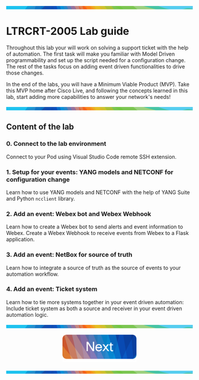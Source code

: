 ![line](../img/banner_line.png)
# LTRCRT-2005 Lab guide

Throughout this lab your will work on solving a support ticket with the help of automation. The first task will make you familiar with Model Driven programmability and set up the script needed for a configuration change. The rest of the tasks focus on adding event driven functionalities to drive those changes.

In the end of the labs, you will have a Minimum Viable Product (MVP). Take this MVP home after Cisco Live, and following the concepts learned in this lab, start adding more capabilities to answer your network's needs!

![line](../img/banner_line.png)

## Content of the lab

### 0. Connect to the lab environment

Connect to your Pod using Visual Studio Code remote SSH extension.

### 1. Setup for your events: YANG models and NETCONF for configuration change 

Learn how to use YANG models and NETCONF with the help of YANG Suite and Python `ncclient` library.
 
### 2. Add an event: Webex bot and Webex Webhook

Learn how to create a Webex bot to send alerts and event information to Webex. Create a Webex Webhook to receive events from Webex to a Flask application. 

### 3. Add an event: NetBox for source of truth

Learn how to integrate a source of truth as the source of events to your automation workflow.

### 4. Add an event: Ticket system

Learn how to tie more systems together in your event driven automation: Include ticket system as both a source and receiver in your event driven automation logic.

![line](../img/banner_line.png)

<p align="center">
<a href="./connect.md"><img src="../img/next.png" width="200px"></a>
</p>

![line](../img/banner_line.png)
